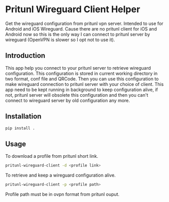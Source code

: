 # Pritunl Wireguard Client Helper
Get the wireguard configuration from pritunl vpn server.
Intended to use for Android and iOS Wireguard. Cause there are no pritunl client for iOS and Android now so this is the only way I can connect to pritunl server by wireguard (OpenVPN is slower so I opt not to use it).

## Introduction
This app help you connect to your pritunl server to retrieve wireguard configuration. This configuration is stored in current working directory in two format, conf file and QRCode. Then you can use this configuration to make wireguard connection to pritunl server with your choice of client. This app need to be kept running in background to keep configuration alive, if not, pritunl server will obsolete this configuration and then you can't connect to wireguard server by old configuration any more.

## Installation

```python
pip install .
```

## Usage

To download a profile from pritunl short link.

```sh
pritunl-wireguard-client -d <profile link>
```

To retrieve and keep a wireguard configuration alive.

```sh
pritunl-wireguard-client -p <profile path>
```

Profile path must be in ovpn format from pritunl ouput.
